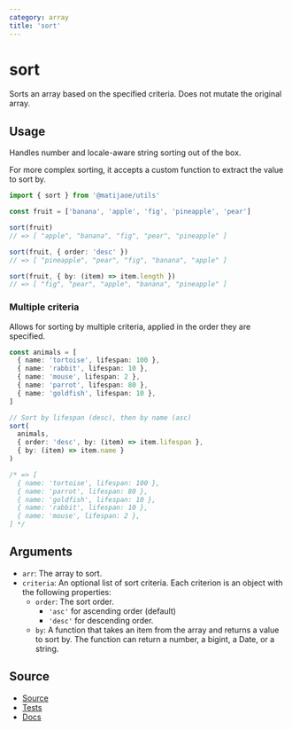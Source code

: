 ```yaml
---
category: array
title: 'sort'
---
```


# sort


Sorts an array based on the specified criteria. Does not mutate the original array.

## Usage

Handles number and locale-aware string sorting out of the box. 

For more complex sorting, it accepts a custom function to extract the value to sort by.

```ts
import { sort } from '@matijaoe/utils'

const fruit = ['banana', 'apple', 'fig', 'pineapple', 'pear']

sort(fruit)
// => [ "apple", "banana", "fig", "pear", "pineapple" ]

sort(fruit, { order: 'desc' })
// => [ "pineapple", "pear", "fig", "banana", "apple" ]

sort(fruit, { by: (item) => item.length })
// => [ "fig", "pear", "apple", "banana", "pineapple" ]
```

### Multiple criteria

Allows for sorting by multiple criteria, applied in the order they are specified.

```ts
const animals = [
  { name: 'tortoise', lifespan: 100 },
  { name: 'rabbit', lifespan: 10 },
  { name: 'mouse', lifespan: 2 },
  { name: 'parrot', lifespan: 80 },
  { name: 'goldfish', lifespan: 10 },
]

// Sort by lifespan (desc), then by name (asc)
sort(
  animals,
  { order: 'desc', by: (item) => item.lifespan },
  { by: (item) => item.name }
)

/* => [
  { name: 'tortoise', lifespan: 100 },
  { name: 'parrot', lifespan: 80 },
  { name: 'goldfish', lifespan: 10 },
  { name: 'rabbit', lifespan: 10 },
  { name: 'mouse', lifespan: 2 },
] */
```


## Arguments
- `arr`: The array to sort.
- `criteria`: An optional list of sort criteria. Each criterion is an object with the following properties:
  - `order`: The sort order. 
    - `'asc'` for ascending order (default)
    - `'desc'` for descending order.
  - `by`: A function that takes an item from the array and returns a value to sort by. The function can return a number, a bigint, a Date, or a string.

## Source

- [Source](https://github.com/matijaoe/utils/blob/main/packages/package/src/array/sort.ts)
- [Tests](https://github.com/matijaoe/utils/blob/main/packages/package/src/array/sort.test.ts)
- [Docs](https://github.com/matijaoe/utils/blob/main/docs/array/sort.md)

